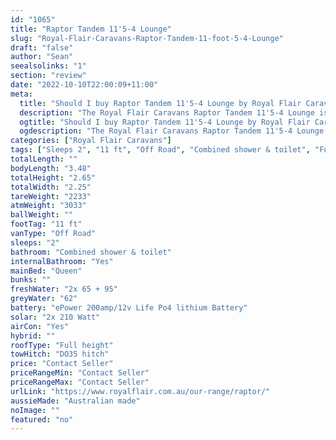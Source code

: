 ```yaml
---
id: "1065"
title: "Raptor Tandem 11'5-4 Lounge"
slug: "Royal-Flair-Caravans-Raptor-Tandem-11-foot-5-4-Lounge"
draft: "false"
author: "Sean"
seealsolinks: "1"
section: "review"
date: "2022-10-10T22:00:09+11:00"
meta:
  title: "Should I buy Raptor Tandem 11'5-4 Lounge by Royal Flair Caravans?"
  description: "The Royal Flair Caravans Raptor Tandem 11'5-4 Lounge is classed as Off Road, and sleeps 2 people. It is Australian made and comes in at 11 ft. It generally has Combined shower & toilet."
  ogtitle: "Should I buy Raptor Tandem 11'5-4 Lounge by Royal Flair Caravans?"
  ogdescription: "The Royal Flair Caravans Raptor Tandem 11'5-4 Lounge is classed as Off Road, and sleeps 2 people. It is Australian made and comes in at 11 ft. It generally has Combined shower & toilet."
categories: ["Royal Flair Caravans"]
tags: ["Sleeps 2", "11 ft", "Off Road", "Combined shower & toilet", "Full height", "Price Unknown", "Australian made"]
totalLength: ""
bodyLength: "3.48"
totalHeight: "2.65"
totalWidth: "2.25"
tareWeight: "2233"
atmWeight: "3033"
ballWeight: ""
footTag: "11 ft"
vanType: "Off Road"
sleeps: "2"
bathroom: "Combined shower & toilet"
internalBathroom: "Yes"
mainBed: "Queen"
bunks: ""
freshWater: "2x 65 + 95"
greyWater: "62"
battery: "ePower 200amp/12v Life Po4 lithium Battery"
solar: "2x 210 Watt"
airCon: "Yes"
hybrid: ""
roofType: "Full height"
towHitch: "DO35 hitch"
price: "Contact Seller"
priceRangeMin: "Contact Seller"
priceRangeMax: "Contact Seller"
urlLink: "https://www.royalflair.com.au/our-range/raptor/"
aussieMade: "Australian made"
noImage: ""
featured: "no"
---
```

